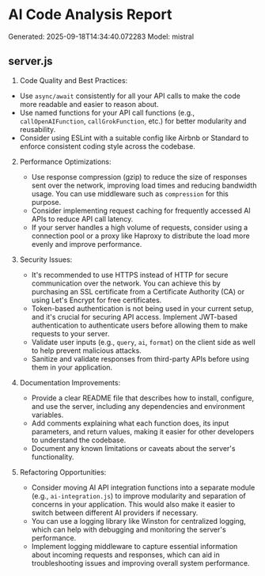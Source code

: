 # AI Code Analysis Report
Generated: 2025-09-18T14:34:40.072283
Model: mistral

## server.js
 1. Code Quality and Best Practices:
   - Use `async/await` consistently for all your API calls to make the code more readable and easier to reason about.
   - Use named functions for your API call functions (e.g., `callOpenAIFunction`, `callGrokFunction`, etc.) for better modularity and reusability.
   - Consider using ESLint with a suitable config like Airbnb or Standard to enforce consistent coding style across the codebase.

2. Performance Optimizations:
   - Use response compression (gzip) to reduce the size of responses sent over the network, improving load times and reducing bandwidth usage. You can use middleware such as `compression` for this purpose.
   - Consider implementing request caching for frequently accessed AI APIs to reduce API call latency.
   - If your server handles a high volume of requests, consider using a connection pool or a proxy like Haproxy to distribute the load more evenly and improve performance.

3. Security Issues:
   - It's recommended to use HTTPS instead of HTTP for secure communication over the network. You can achieve this by purchasing an SSL certificate from a Certificate Authority (CA) or using Let's Encrypt for free certificates.
   - Token-based authentication is not being used in your current setup, and it's crucial for securing API access. Implement JWT-based authentication to authenticate users before allowing them to make requests to your server.
   - Validate user inputs (e.g., `query`, `ai`, `format`) on the client side as well to help prevent malicious attacks.
   - Sanitize and validate responses from third-party APIs before using them in your application.

4. Documentation Improvements:
   - Provide a clear README file that describes how to install, configure, and use the server, including any dependencies and environment variables.
   - Add comments explaining what each function does, its input parameters, and return values, making it easier for other developers to understand the codebase.
   - Document any known limitations or caveats about the server's functionality.

5. Refactoring Opportunities:
   - Consider moving AI API integration functions into a separate module (e.g., `ai-integration.js`) to improve modularity and separation of concerns in your application. This would also make it easier to switch between different AI providers if necessary.
   - You can use a logging library like Winston for centralized logging, which can help with debugging and monitoring the server's performance.
   - Implement logging middleware to capture essential information about incoming requests and responses, which can aid in troubleshooting issues and improving overall system performance.

